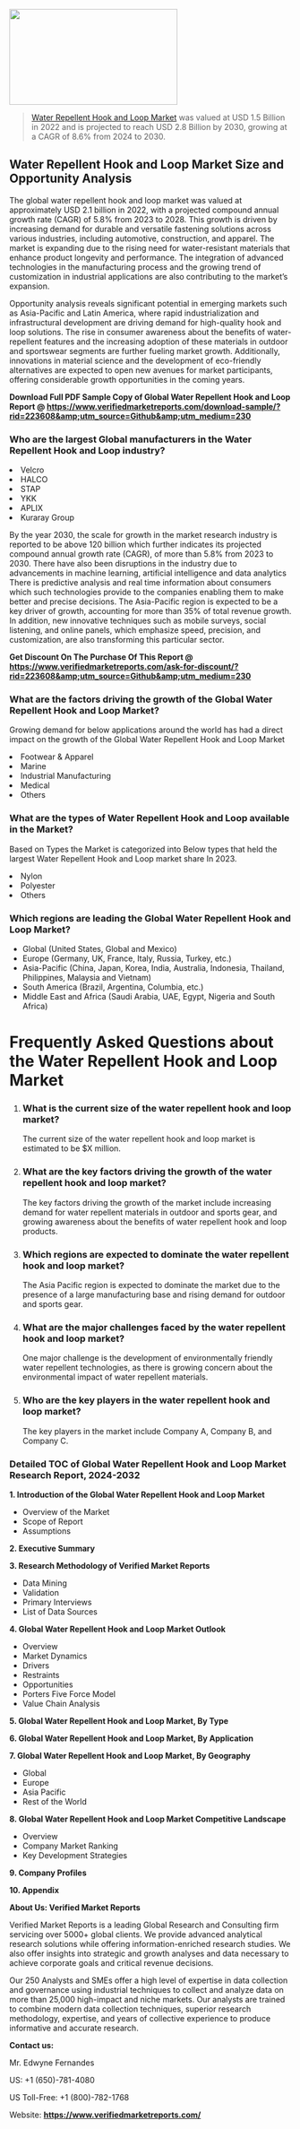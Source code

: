 <img src="https://ffe5etoiles.com/wp-content/uploads/2024/12/MST1-300x171.png" alt="" width="300" height="171" class="alignnone size-medium wp-image-20088" /><blockquote><p><p><a href="https://www.verifiedmarketreports.com/download-sample/?rid=223608&utm_source=Github&utm_medium=230" target="_blank">Water Repellent Hook and Loop Market</a> was valued at USD 1.5 Billion in 2022 and is projected to reach USD 2.8 Billion by 2030, growing at a CAGR of 8.6% from 2024 to 2030.</p></blockquote><p><h2>Water Repellent Hook and Loop Market Size and Opportunity Analysis</h2><p>The global water repellent hook and loop market was valued at approximately USD 2.1 billion in 2022, with a projected compound annual growth rate (CAGR) of 5.8% from 2023 to 2028. This growth is driven by increasing demand for durable and versatile fastening solutions across various industries, including automotive, construction, and apparel. The market is expanding due to the rising need for water-resistant materials that enhance product longevity and performance. The integration of advanced technologies in the manufacturing process and the growing trend of customization in industrial applications are also contributing to the market’s expansion.</p><p>Opportunity analysis reveals significant potential in emerging markets such as Asia-Pacific and Latin America, where rapid industrialization and infrastructural development are driving demand for high-quality hook and loop solutions. The rise in consumer awareness about the benefits of water-repellent features and the increasing adoption of these materials in outdoor and sportswear segments are further fueling market growth. Additionally, innovations in material science and the development of eco-friendly alternatives are expected to open new avenues for market participants, offering considerable growth opportunities in the coming years.</p></p><p class=""><strong>Download Full PDF Sample Copy of Global Water Repellent Hook and Loop Report @ <a href="https://www.verifiedmarketreports.com/download-sample/?rid=223608&amp;utm_source=Github&amp;utm_medium=230" target="_blank">https://www.verifiedmarketreports.com/download-sample/?rid=223608&amp;utm_source=Github&amp;utm_medium=230</a></strong></p><h3 id="" class="">Who are the largest Global manufacturers in the Water Repellent Hook and Loop industry?</h3><p><li>Velcro</li><li> HALCO</li><li> STAP</li><li> YKK</li><li> APLIX</li><li> Kuraray Group</li></p><div class=""><div class="" dir="" data-message-author-role="" data-message-id="" data-message-model-slug=""><div class=""><div class=""><div class=""><div class="" dir="" data-message-author-role="" data-message-id="" data-message-model-slug=""><div class=""><div class=""><p>By the year 2030, the scale for growth in the market research industry is reported to be above 120 billion which further indicates its projected compound annual growth rate (CAGR), of more than 5.8% from 2023 to 2030. There have also been disruptions in the industry due to advancements in machine learning, artificial intelligence and data analytics There is predictive analysis and real time information about consumers which such technologies provide to the companies enabling them to make better and precise decisions. The Asia-Pacific region is expected to be a key driver of growth, accounting for more than 35% of total revenue growth. In addition, new innovative techniques such as mobile surveys, social listening, and online panels, which emphasize speed, precision, and customization, are also transforming this particular sector.</p><p><strong>Get Discount On The Purchase Of This Report @&nbsp; <a href="https://www.verifiedmarketreports.com/ask-for-discount/?rid=223608&amp;utm_source=Github&amp;utm_medium=230" target="_blank">https://www.verifiedmarketreports.com/ask-for-discount/?rid=223608&amp;utm_source=Github&amp;utm_medium=230</a></strong></p></div></div></div></div></div></div></div></div><h3 id="" class="">What are the factors driving the growth of the Global Water Repellent Hook and Loop Market?</h3><p id="" class="">Growing demand for below applications around the world has had a direct impact on the growth of the Global Water Repellent Hook and Loop Market</p><p id="" class=""><li>Footwear & Apparel</li><li> Marine</li><li> Industrial Manufacturing</li><li> Medical</li><li> Others</li></p><h3 id="" class="">What are the types of Water Repellent Hook and Loop available in the Market?</h3><p id="" class="">Based on Types the Market is categorized into Below types that held the largest Water Repellent Hook and Loop market share In 2023.</p><p id="" class=""><li>Nylon</li><li> Polyester</li><li> Others</li></p><h3 id="" class="">Which regions are leading the Global Water Repellent Hook and Loop Market?</h3><ul><li>Global (United States, Global and Mexico)</li><li>Europe (Germany, UK, France, Italy, Russia, Turkey, etc.)</li><li>Asia-Pacific (China, Japan, Korea, India, Australia, Indonesia, Thailand, Philippines, Malaysia and Vietnam)</li><li>South America (Brazil, Argentina, Columbia, etc.)</li><li>Middle East and Africa (Saudi Arabia, UAE, Egypt, Nigeria and South Africa)</li></ul><p>    <h1>Frequently Asked Questions about the Water Repellent Hook and Loop Market</h1>    <ol>      <li>        <h3>What is the current size of the water repellent hook and loop market?</h3>        <p>The current size of the water repellent hook and loop market is estimated to be $X million.</p>      </li>      <li>        <h3>What are the key factors driving the growth of the water repellent hook and loop market?</h3>        <p>The key factors driving the growth of the market include increasing demand for water repellent materials in outdoor and sports gear, and growing awareness about the benefits of water repellent hook and loop products.</p>      </li>      <li>        <h3>Which regions are expected to dominate the water repellent hook and loop market?</h3>        <p>The Asia Pacific region is expected to dominate the market due to the presence of a large manufacturing base and rising demand for outdoor and sports gear.</p>      </li>      <li>        <h3>What are the major challenges faced by the water repellent hook and loop market?</h3>        <p>One major challenge is the development of environmentally friendly water repellent technologies, as there is growing concern about the environmental impact of water repellent materials.</p>      </li>      <li>        <h3>Who are the key players in the water repellent hook and loop market?</h3>        <p>The key players in the market include Company A, Company B, and Company C.</p>      </li>    </ol>  </body></html></p><h3 id="" class="">Detailed TOC of Global Water Repellent Hook and Loop Market Research Report, 2024-2032</h3><p id="" class=""><strong>1. Introduction of the Global Water Repellent Hook and Loop Market</strong></p><ul><li>Overview of the Market</li><li>Scope of Report</li><li>Assumptions</li></ul><p id="" class=""><strong>2. Executive Summary</strong></p><p id="" class=""><strong>3. Research Methodology of&nbsp;Verified Market Reports</strong></p><ul><li>Data Mining</li><li>Validation</li><li>Primary Interviews</li><li>List of Data Sources</li></ul><p id="" class=""><strong>4. Global Water Repellent Hook and Loop Market Outlook</strong></p><ul><li>Overview</li><li>Market Dynamics</li><li>Drivers</li><li>Restraints</li><li>Opportunities</li><li>Porters Five Force Model</li><li>Value Chain Analysis</li></ul><p id="" class=""><strong>5. Global Water Repellent Hook and Loop Market, By&nbsp;Type</strong></p><p id="" class=""><strong>6. Global Water Repellent Hook and Loop Market, By Application</strong></p><p id="" class=""><strong>7. Global Water Repellent Hook and Loop Market, By Geography</strong></p><ul><li>Global</li><li>Europe</li><li>Asia Pacific</li><li>Rest of the World</li></ul><p id="" class=""><strong>8. Global Water Repellent Hook and Loop Market Competitive Landscape</strong></p><ul><li>Overview</li><li>Company Market Ranking</li><li>Key Development Strategies</li></ul><p id="" class=""><strong>9. Company Profiles</strong></p><p id="" class=""><strong>10. Appendix</strong></p><p id="" class=""><strong>About Us: Verified Market Reports</strong></p><p id="" class="">Verified Market Reports is a leading Global Research and Consulting firm servicing over 5000+ global clients. We provide advanced analytical research solutions while offering information-enriched research studies. We also offer insights into strategic and growth analyses and data necessary to achieve corporate goals and critical revenue decisions.</p><p id="" class="">Our 250 Analysts and SMEs offer a high level of expertise in data collection and governance using industrial techniques to collect and analyze data on more than 25,000 high-impact and niche markets. Our analysts are trained to combine modern data collection techniques, superior research methodology, expertise, and years of collective experience to produce informative and accurate research.</p><p id="" class=""><strong>Contact us:</strong></p><p id="" class="">Mr. Edwyne Fernandes</p><p id="" class="">US: +1 (650)-781-4080</p><p id="" class="">US Toll-Free: +1 (800)-782-1768</p><p id="" class="">Website: <a target="" data-test-app-aware-link=""><strong>https://www.verifiedmarketreports.com/</strong></a></p>
